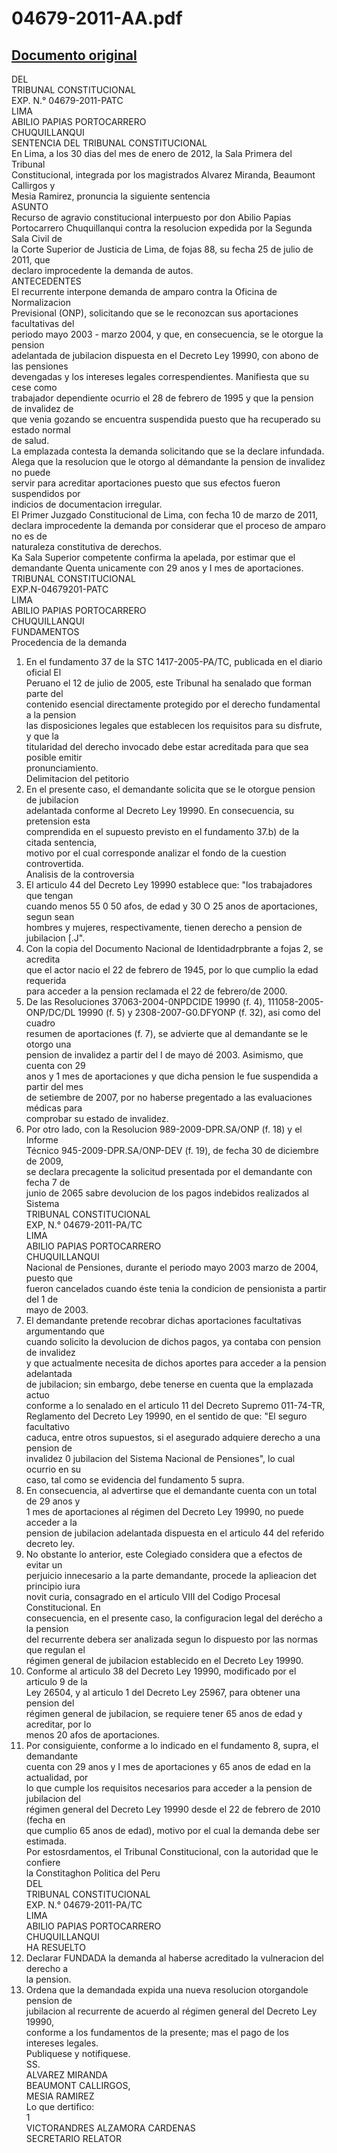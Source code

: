 
04679-2011-AA.pdf
=================
  
[Documento original](https://tc.gob.pe/jurisprudencia/2012/04679-2011-AA.pdf)  
---  
DEL  
TRIBUNAL CONSTITUCIONAL  
EXP. N.° 04679-2011-PATC  
LIMA  
ABILIO PAPIAS PORTOCARRERO  
CHUQUILLANQUI  
SENTENCIA DEL TRIBUNAL CONSTITUCIONAL  
En Lima, a los 30 dias del mes de enero de 2012, la Sala Primera del Tribunal  
Constitucional, integrada por los magistrados Alvarez Miranda, Beaumont Callirgos y  
Mesia Ramirez, pronuncia la siguiente sentencia  
ASUNTO  
Recurso de agravio constitucional interpuesto por don Abilio Papias  
Portocarrero Chuquillanqui contra la resolucion expedida por la Segunda Sala Civil de  
la Corte Superior de Justicia de Lima, de fojas 88, su fecha 25 de julio de 2011, que  
declaro improcedente la demanda de autos.  
ANTECEDENTES  
El recurrente interpone demanda de amparo contra la Oficina de Normalizacion  
Previsional (ONP), solicitando que se le reconozcan sus aportaciones facultativas del  
periodo mayo 2003 - marzo 2004, y que, en consecuencia, se le otorgue la pension  
adelantada de jubilacion dispuesta en el Decreto Ley 19990, con abono de las pensiones  
devengadas y los intereses legales correspendientes. Manifiesta que su cese como  
trabajador dependiente ocurrio el 28 de febrero de 1995 y que la pension de invalidez de  
que venia gozando se encuentra suspendida puesto que ha recuperado su estado normal  
de salud.  
La emplazada contesta la demanda solicitando que se la declare infundada.  
Alega que la resolucion que le otorgo al démandante la pension de invalidez no puede  
servir para acreditar aportaciones puesto que sus efectos fueron suspendidos por  
indicios de documentacion irregular.  
El Primer Juzgado Constitucional de Lima, con fecha 10 de marzo de 2011,  
declara improcedente la demanda por considerar que el proceso de amparo no es de  
naturaleza constitutiva de derechos.  
Ka Sala Superior competente confirma la apelada, por estimar que el  
demandante Quenta unicamente con 29 anos y I mes de aportaciones.  
TRIBUNAL CONSTITUCIONAL  
EXP.N-04679201-PATC  
LIMA  
ABILIO PAPIAS PORTOCARRERO  
CHUQUILLANQUI  
FUNDAMENTOS  
Procedencia de la demanda  
1. En el fundamento 37 de la STC 1417-2005-PA/TC, publicada en el diario oficial El  
Peruano el 12 de julio de 2005, este Tribunal ha senalado que forman parte del  
contenido esencial directamente protegido por el derecho fundamental a la pension  
las disposiciones legales que establecen los requisitos para su disfrute, y que la  
titularidad del derecho invocado debe estar acreditada para que sea posible emitir  
pronunciamiento.  
Delimitacion del petitorio  
2. En el presente caso, el demandante solicita que se le otorgue pension de jubilacion  
adelantada conforme al Decreto Ley 19990. En consecuencia, su pretension esta  
comprendida en el supuesto previsto en el fundamento 37.b) de la citada sentencia,  
motivo por el cual corresponde analizar el fondo de la cuestion controvertida.  
Analisis de la controversia  
3. El articulo 44 del Decreto Ley 19990 establece que: "los trabajadores que tengan  
cuando menos 55 0 50 afos, de edad y 30 O 25 anos de aportaciones, segun sean  
hombres y mujeres, respectivamente, tienen derecho a pension de jubilacion [.J".  
4. Con la copia del Documento Nacional de Identidadrpbrante a fojas 2, se acredita  
que el actor nacio el 22 de febrero de 1945, por lo que cumplio la edad requerida  
para acceder a la pension reclamada el 22 de febrero/de 2000.  
5. De las Resoluciones 37063-2004-0NPDCIDE 19990 (f. 4), 111058-2005-  
ONP/DC/DL 19990 (f. 5) y 2308-2007-G0.DFYONP (f. 32), asi como del cuadro  
resumen de aportaciones (f. 7), se advierte que al demandante se le otorgo una  
pension de invalidez a partir del I de mayo dé 2003. Asimismo, que cuenta con 29  
anos y 1 mes de aportaciones y que dicha pension le fue suspendida a partir del mes  
de setiembre de 2007, por no haberse pregentado a las evaluaciones médicas para  
comprobar su estado de invalidez.  
6. Por otro lado, con la Resolucion 989-2009-DPR.SA/ONP (f. 18) y el Informe  
Técnico 945-2009-DPR.SA/ONP-DEV (f. 19), de fecha 30 de diciembre de 2009,  
se declara precagente la solicitud presentada por el demandante con fecha 7 de  
junio de 2065 sabre devolucion de los pagos indebidos realizados al Sistema  
TRIBUNAL CONSTITUCIONAL  
EXP, N.° 04679-2011-PA/TC  
LIMA  
ABILIO PAPIAS PORTOCARRERO  
CHUQUILLANQUI  
Nacional de Pensiones, durante el periodo mayo 2003 marzo de 2004, puesto que  
fueron cancelados cuando éste tenia la condicion de pensionista a partir del 1 de  
mayo de 2003.  
7. El demandante pretende recobrar dichas aportaciones facultativas argumentando que  
cuando solicito la devolucion de dichos pagos, ya contaba con pension de invalidez  
y que actualmente necesita de dichos aportes para acceder a la pension adelantada  
de jubilacion; sin embargo, debe tenerse en cuenta que la emplazada actuo  
conforme a lo senalado en el articulo 11 del Decreto Supremo 011-74-TR,  
Reglamento del Decreto Ley 19990, en el sentido de que: "El seguro facultativo  
caduca, entre otros supuestos, si el asegurado adquiere derecho a una pension de  
invalidez 0 jubilacion del Sistema Nacional de Pensiones", lo cual ocurrio en su  
caso, tal como se evidencia del fundamento 5 supra.  
8. En consecuencia, al advertirse que el demandante cuenta con un total de 29 anos y  
1 mes de aportaciones al régimen del Decreto Ley 19990, no puede acceder a la  
pension de jubilacion adelantada dispuesta en el articulo 44 del referido decreto ley.  
9. No obstante lo anterior, este Colegiado considera que a efectos de evitar un  
perjuicio innecesario a la parte demandante, procede la aplieacion det principio iura  
novit curia, consagrado en el articulo VIII del Codigo Procesal Constitucional. En  
consecuencia, en el presente caso, la configuracion legal del derécho a la pension  
del recurrente debera ser analizada segun lo dispuesto por las normas que regulan el  
régimen general de jubilacion establecido en el Decreto Ley 19990.  
10. Conforme al articulo 38 del Decreto Ley 19990, modificado por el articulo 9 de la  
Ley 26504, y al articulo 1 del Decreto Ley 25967, para obtener una pension del  
régimen general de jubilacion, se requiere tener 65 anos de edad y acreditar, por lo  
menos 20 afos de aportaciones.  
11. Por consiguiente, conforme a lo indicado en el fundamento 8, supra, el demandante  
cuenta con 29 anos y I mes de aportaciones y 65 anos de edad en la actualidad, por  
lo que cumple los requisitos necesarios para acceder a la pension de jubilacion del  
régimen general del Decreto Ley 19990 desde el 22 de febrero de 2010 (fecha en  
que cumplio 65 anos de edad), motivo por el cual la demanda debe ser estimada.  
Por estosrdamentos, el Tribunal Constitucional, con la autoridad que le confiere  
la Constitaghon Politica del Peru  
DEL  
TRIBUNAL CONSTITUCIONAL  
EXP. N.° 04679-2011-PA/TC  
LIMA  
ABILIO PAPIAS PORTOCARRERO  
CHUQUILLANQUI  
HA RESUELTO  
1. Declarar FUNDADA la demanda al haberse acreditado la vulneracion del derecho a  
la pension.  
2. Ordena que la demandada expida una nueva resolucion otorgandole pension de  
jubilacion al recurrente de acuerdo al régimen general del Decreto Ley 19990,  
conforme a los fundamentos de la presente; mas el pago de los intereses legales.  
Publiquese y notifiquese.  
SS.  
ALVAREZ MIRANDA  
BEAUMONT CALLIRGOS,  
MESIA RAMIREZ  
Lo que dertifico:  
1  
VICTORANDRES ALZAMORA CARDENAS  
SECRETARIO RELATOR
